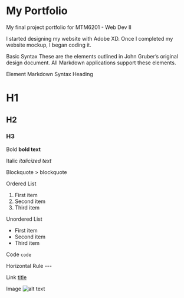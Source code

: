 # My Portfolio

My final project portfolio for MTM6201 - Web Dev II

I started designing my website with Adobe XD. Once I completed my website mockup, I began coding it. 

Basic Syntax
These are the elements outlined in John Gruber’s original design document. All Markdown applications support these elements.

Element	Markdown Syntax
Heading	
# H1
## H2
### H3

Bold **bold text**

Italic *italicized text*

Blockquote > blockquote

Ordered List	
1. First item
2. Second item
3. Third item

Unordered List	
- First item
- Second item
- Third item

Code	`code`

Horizontal Rule	---

Link	[title](https://www.example.com)

Image	![alt text](image.jpg)
